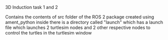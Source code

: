 3D Induction task 1 and 2

Contains the contents of src folder of the ROS 2 package created using ament_python
inside there is a directory called "launch" which has a launch file which launches 2 turtlesim nodes and 2 other respective nodes to control the turtles in the turtlesim window
